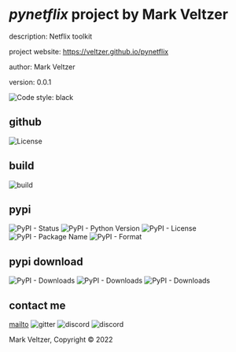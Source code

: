 # *pynetflix* project by Mark Veltzer

description: Netflix toolkit

project website: https://veltzer.github.io/pynetflix

author: Mark Veltzer

version: 0.0.1

![Code style: black](https://img.shields.io/badge/code%20style-black-000000.svg)

## github

![License](https://img.shields.io/github/license/veltzer/pytconf)

## build

![build](https://github.com/veltzer/pynetflix/workflows/build/badge.svg)

## pypi

![PyPI - Status](https://img.shields.io/pypi/status/pynetflix)
![PyPI - Python Version](https://img.shields.io/pypi/pyversions/pynetflix)
![PyPI - License](https://img.shields.io/pypi/l/pynetflix)
![PyPI - Package Name](https://img.shields.io/pypi/v/pynetflix)
![PyPI - Format](https://img.shields.io/pypi/format/pynetflix)

## pypi download

![PyPI - Downloads](https://img.shields.io/pypi/dd/pynetflix)
![PyPI - Downloads](https://img.shields.io/pypi/dw/pynetflix)
![PyPI - Downloads](https://img.shields.io/pypi/dm/pynetflix)



## contact me
[mailto](mailto:mark.veltzer@gmail.com)
![gitter](https://img.shields.io/gitter/room/veltzer/mark.veltzer)
![discord](https://img.shields.io/discord/719336281624281119)
![discord](https://img.shields.io/discord/719336282194444302)

Mark Veltzer, Copyright © 2022
